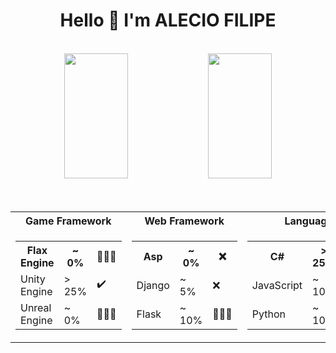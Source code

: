 <div align="center">
    <h1>Hello 👋 I'm ALECIO FILIPE</h1>
    <br>
    <div>
        <img height="200px !important" width="45% !important" src="https://github-readme-stats.vercel.app/api?username=alec1o&theme=vue-dark&show_icons=true&show_owner=true&count_private=true&include_all_commits=true&hide_border=true">
        <img height="200px !important" width="45% !important" src="https://github-readme-stats.vercel.app/api/top-langs/?username=alec1o&layout=compact&theme=vue-dark&hide_border=true"">
    </div>
    <br><br>
<div align="center">
    <div align="center">
        <table>
            <tr>
                <th>Game Framework</th>
                <th>Web Framework</th>
                <th>Language</th>
            </tr>
            <tr>
                <td align="center">
                    <table>
                        <tr>
                            <th>Flax Engine</th>
                            <th> ~ 0% </th>
                            <th>👨🏻‍🦽</th>
                        </tr>
                        <tr>
                            <td>Unity Engine</td>
                            <td>> 25% </td>
                            <td>✔️</td>
                        </tr>
                        <tr>
                            <td>Unreal Engine</td>
                            <td> ~ 0% </td>
                            <td>👨🏻‍🦽</td>
                        </tr>
                    </table>
                </td>
                <td align="center">
                    <table>
                        <tr>
                            <th>Asp</th>
                            <th> ~ 0% </th>
                            <th>❌</th>
                        </tr>
                        <tr>
                            <td>Django</td>
                            <td> ~ 5% </td>
                            <td>❌</td>
                        </tr>
                        <tr>
                            <td>Flask</td>
                            <td> ~ 10% </td>
                            <td>👨🏻‍🎓</td>
                        </tr>
                    </table>
                </td>
                <td align="center">
                    <table>
                        <tr>
                            <th>C#</th>
                            <th> > 25% </th>
                            <th>✔️</th>
                        </tr>
                        <tr>
                            <td>JavaScript</td>
                            <td> ~ 10% </td>
                            <td>❌</td>
                        </tr>
                        <tr>
                            <td>Python</td>
                            <td> ~ 10% </td>
                            <td>👨🏻‍🎓</td>
                        </tr>
                    </table>
                </td>
            </tr>
        </table>
    </div>
</div>
